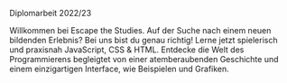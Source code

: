 Diplomarbeit 2022/23

Willkommen bei Escape the Studies. 
Auf der Suche nach einem neuen bildenden Erlebnis? Bei uns bist du genau richtig! Lerne jetzt spielerisch und praxisnah JavaScript, CSS & HTML.
Entdecke die Welt des Programmierens begleigtet von einer atemberaubenden Geschichte und einem einzigartigen Interface, wie Beispielen und Grafiken.
